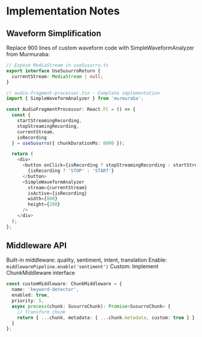 # Implementation Notes

## Waveform Simplification

Replace 900 lines of custom waveform code with SimpleWaveformAnalyzer from Murmuraba:

```typescript
// Expose MediaStream in useSusurro.ts
export interface UseSusurroReturn {
  currentStream: MediaStream | null;
}

// audio-fragment-processor.tsx - Complete implementation
import { SimpleWaveformAnalyzer } from 'murmuraba';

const AudioFragmentProcessor: React.FC = () => {
  const { 
    startStreamingRecording, 
    stopStreamingRecording, 
    currentStream,
    isRecording 
  } = useSusurro({ chunkDurationMs: 8000 });

  return (
    <div>
      <button onClick={isRecording ? stopStreamingRecording : startStreamingRecording}>
        {isRecording ? 'STOP' : 'START'}
      </button>
      <SimpleWaveformAnalyzer 
        stream={currentStream}
        isActive={isRecording}
        width={800}
        height={200}
      />
    </div>
  );
};
```

## Middleware API

Built-in middleware: quality, sentiment, intent, translation
Enable: `middlewarePipeline.enable('sentiment')`
Custom: Implement ChunkMiddleware interface

```typescript
const customMiddleware: ChunkMiddleware = {
  name: 'keyword-detector',
  enabled: true,
  priority: 5,
  async process(chunk: SusurroChunk): Promise<SusurroChunk> {
    // Transform chunk
    return { ...chunk, metadata: { ...chunk.metadata, custom: true } };
  }
};
```